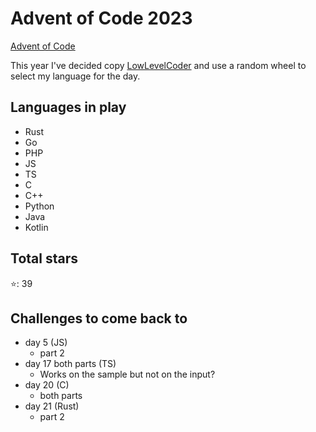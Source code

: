 # Advent of Code 2023

[Advent of Code](https://adventofcode.com/)

This year I've decided copy [LowLevelCoder](https://www.youtube.com/@LowLevelLearning) and use a random wheel to select my language for the day.

## Languages in play
- Rust
- Go
- PHP
- JS
- TS
- C
- C++
- Python
- Java
- Kotlin

## Total stars
⭐: 39

## Challenges to come back to
- day 5 (JS)
    - part 2
- day 17 both parts (TS)
    - Works on the sample but not on the input?
- day 20 (C)
    - both parts
- day 21 (Rust)
    - part 2
